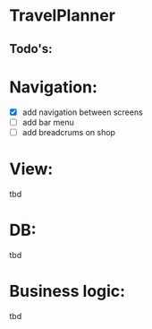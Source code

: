 # TravelPlanner

## Todo's:

# Navigation:
- [x] add navigation between screens
- [ ] add bar menu
- [ ] add breadcrums on shop

# View:
tbd

# DB:
tbd

# Business logic:
tbd
